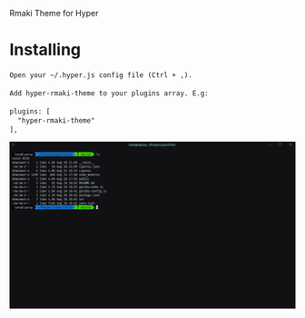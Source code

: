Rmaki Theme for Hyper

# Installing

    Open your ~/.hyper.js config file (Ctrl + ,).

    Add hyper-rmaki-theme to your plugins array. E.g:

    plugins: [
      "hyper-rmaki-theme"
    ],

![Screenshot](./screenshot.png)
